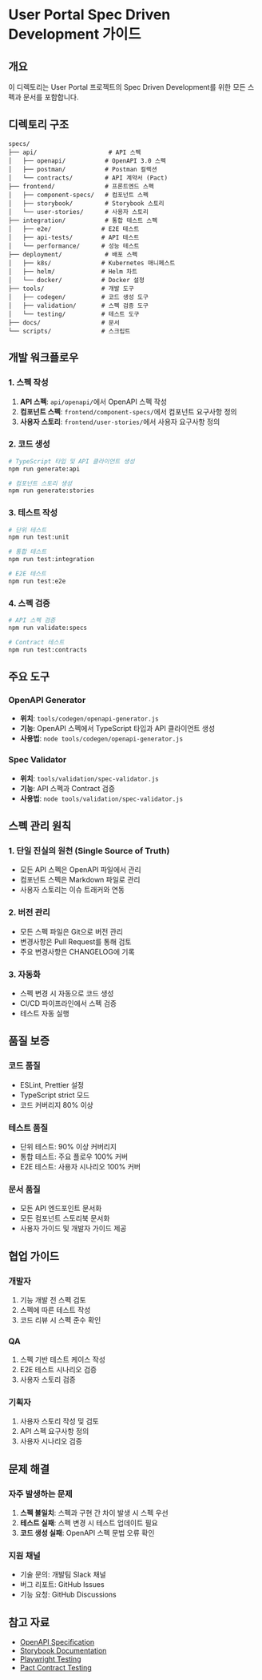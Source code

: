# User Portal Spec Driven Development 가이드

## 개요
이 디렉토리는 User Portal 프로젝트의 Spec Driven Development를 위한 모든 스펙과 문서를 포함합니다.

## 디렉토리 구조

```
specs/
├── api/                    # API 스펙
│   ├── openapi/           # OpenAPI 3.0 스펙
│   ├── postman/           # Postman 컬렉션
│   └── contracts/         # API 계약서 (Pact)
├── frontend/              # 프론트엔드 스펙
│   ├── component-specs/   # 컴포넌트 스펙
│   ├── storybook/         # Storybook 스토리
│   └── user-stories/      # 사용자 스토리
├── integration/           # 통합 테스트 스펙
│   ├── e2e/              # E2E 테스트
│   ├── api-tests/        # API 테스트
│   └── performance/      # 성능 테스트
├── deployment/            # 배포 스펙
│   ├── k8s/              # Kubernetes 매니페스트
│   ├── helm/             # Helm 차트
│   └── docker/           # Docker 설정
├── tools/                # 개발 도구
│   ├── codegen/          # 코드 생성 도구
│   ├── validation/       # 스펙 검증 도구
│   └── testing/          # 테스트 도구
├── docs/                 # 문서
└── scripts/              # 스크립트
```

## 개발 워크플로우

### 1. 스펙 작성
1. **API 스펙**: `api/openapi/`에서 OpenAPI 스펙 작성
2. **컴포넌트 스펙**: `frontend/component-specs/`에서 컴포넌트 요구사항 정의
3. **사용자 스토리**: `frontend/user-stories/`에서 사용자 요구사항 정의

### 2. 코드 생성
```bash
# TypeScript 타입 및 API 클라이언트 생성
npm run generate:api

# 컴포넌트 스토리 생성
npm run generate:stories
```

### 3. 테스트 작성
```bash
# 단위 테스트
npm run test:unit

# 통합 테스트
npm run test:integration

# E2E 테스트
npm run test:e2e
```

### 4. 스펙 검증
```bash
# API 스펙 검증
npm run validate:specs

# Contract 테스트
npm run test:contracts
```

## 주요 도구

### OpenAPI Generator
- **위치**: `tools/codegen/openapi-generator.js`
- **기능**: OpenAPI 스펙에서 TypeScript 타입과 API 클라이언트 생성
- **사용법**: `node tools/codegen/openapi-generator.js`

### Spec Validator
- **위치**: `tools/validation/spec-validator.js`
- **기능**: API 스펙과 Contract 검증
- **사용법**: `node tools/validation/spec-validator.js`

## 스펙 관리 원칙

### 1. 단일 진실의 원천 (Single Source of Truth)
- 모든 API 스펙은 OpenAPI 파일에서 관리
- 컴포넌트 스펙은 Markdown 파일로 관리
- 사용자 스토리는 이슈 트래커와 연동

### 2. 버전 관리
- 모든 스펙 파일은 Git으로 버전 관리
- 변경사항은 Pull Request를 통해 검토
- 주요 변경사항은 CHANGELOG에 기록

### 3. 자동화
- 스펙 변경 시 자동으로 코드 생성
- CI/CD 파이프라인에서 스펙 검증
- 테스트 자동 실행

## 품질 보증

### 코드 품질
- ESLint, Prettier 설정
- TypeScript strict 모드
- 코드 커버리지 80% 이상

### 테스트 품질
- 단위 테스트: 90% 이상 커버리지
- 통합 테스트: 주요 플로우 100% 커버
- E2E 테스트: 사용자 시나리오 100% 커버

### 문서 품질
- 모든 API 엔드포인트 문서화
- 모든 컴포넌트 스토리북 문서화
- 사용자 가이드 및 개발자 가이드 제공

## 협업 가이드

### 개발자
1. 기능 개발 전 스펙 검토
2. 스펙에 따른 테스트 작성
3. 코드 리뷰 시 스펙 준수 확인

### QA
1. 스펙 기반 테스트 케이스 작성
2. E2E 테스트 시나리오 검증
3. 사용자 스토리 검증

### 기획자
1. 사용자 스토리 작성 및 검토
2. API 스펙 요구사항 정의
3. 사용자 시나리오 검증

## 문제 해결

### 자주 발생하는 문제
1. **스펙 불일치**: 스펙과 구현 간 차이 발생 시 스펙 우선
2. **테스트 실패**: 스펙 변경 시 테스트 업데이트 필요
3. **코드 생성 실패**: OpenAPI 스펙 문법 오류 확인

### 지원 채널
- 기술 문의: 개발팀 Slack 채널
- 버그 리포트: GitHub Issues
- 기능 요청: GitHub Discussions

## 참고 자료

- [OpenAPI Specification](https://swagger.io/specification/)
- [Storybook Documentation](https://storybook.js.org/docs/)
- [Playwright Testing](https://playwright.dev/)
- [Pact Contract Testing](https://pact.io/)
